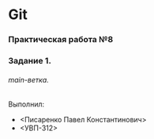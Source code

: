 # Git
### Практическая работа №8
### Задание 1.
###### main-ветка. 

Выполнил:
* <Писаренко Павел Константинович>
* <УВП-312>
